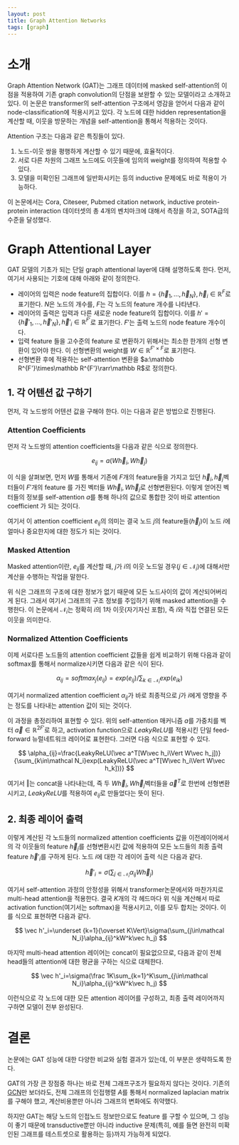 ```yaml
---
layout: post
title: Graph Attention Networks
tags: [graph]
---
```


# 소개

Graph Attention Network (GAT)는 그래프 데이터에 masked self-attention의 이점을 적용하여 기존 graph convolution의 단점을 보완할 수 있는 모델이라고 소개하고 있다. 이 논문은 transformer의 self-attention 구조에서 영감을 얻어서 다음과 같이 node-classification에 적용시키고 있다. 각 노드에 대한 hidden representation을 계산할 때, 이웃을 방문하는 개념을 self-attention을 통해서 적용하는 것이다.

Attention 구조는 다음과 같은 특징들이 있다.

1. 노드-이웃 쌍을 평행하게 계산할 수 있기 때문에, 효율적이다.
2. 서로 다른 차원의 그래프 노드에도 이웃들에 임의의 weight를 정의하여 적용할 수 있다.
3. 모델을 미확인된 그래프에 일반화시키는 등의 inductive 문제에도 바로 적용이 가능하다.

이 논문에서는 Cora, Citeseer, Pubmed citation network, inductive protein-protein interaction 데이터셋의 총 4개의 벤치마크에 대해서 측정을 하고, SOTA급의 수준을 달성했다.

# Graph Attentional Layer

GAT 모델의 기초가 되는 단일 graph attentional layer에 대해 설명하도록 한다. 먼저, 여기서 사용되는 기호에 대해 아래와 같이 정의한다.

- 레이어의 입력은 node feature의 집합이다. 이를 $h=\{\vec h_1,...,\vec h_N\}, \vec h_i\in \mathbb R^F$로 표기한다. $N$은 노드의 개수를, $F$는 각 노드의 feature 개수를 나타낸다.
- 레이어의 출력은 입력과 다른 새로운 node feature의 집합이다. 이를 $h'=\{\vec h'_1,...,\vec h'_N\},\vec h'_i\in\mathbb R^{F'}$로 표기한다. $F'$는 출력 노드의 node feature 개수이다.
- 입력 feature 들을 고수준의 feature 로 변환하기 위해서는 최소한 한개의 선형 변환이 있어야 한다. 이 선형변환의 weight를 $W\in\mathbb R^{F'\times F}$로 표기한다.
- 선형변환 후에 적용하는 self-attention 변환을 $a:\mathbb R^{F'}\times\mathbb R^{F'}\rarr\mathbb R$로 정의한다.

## 1. 각 어텐션 값 구하기

먼저, 각 노드쌍의 어텐션 값을 구해야 한다. 이는 다음과 같은 방법으로 진행된다.

### Attention Coefficients

먼저 각 노드쌍의 attention coefficients을 다음과 같은 식으로 정의한다.

$$
e_{ij}=a(W\vec h_i,W\vec h_j)
$$

이 식을 살펴보면, 먼저 $W$를 통해서 기존에 $F$개의 feature들을 가지고 있던 $\vec h_i,\vec h_j$벡터들이 $F'$개의 feature 를 가진 벡터들 $W\vec h_i,W\vec h_j$로 선형변환된다. 이렇게 얻어진 벡터들의 정보를 self-attention $a$를 통해 하나의 값으로 통합한 것이 바로 attention coefficient 가 되는 것이다.

여기서 이 attention coefficient $e_{ij}$의 의미는 결국 노드 $j$의 feature들($\vec h_j$)이 노드 $i$에 얼마나 중요한지에 대한 정도가 되는 것이다.

### Masked Attention

Masked attention이란, $e_{ij}$를 계산할 때, $j$가 $i$의 이웃 노드일 경우($j\in \mathcal N_i$)에 대해서만 계산을 수행하는 작업을 말한다.

위 식은 그래프의 구조에 대한 정보가 없기 때문에 모든 노드사이의 값이 계산되어버리게 된다. 그래서 여기서 그래프의 구조 정보를 주입하기 위해 masked attention을 수행한다. 이 논문에서 $\mathcal N_i$는 정확히 $i$의 1차 이웃(자기자신 포함), 즉 $i$와 직접 연결된 모든 이웃을 의미한다.

### Normalized Attention Coefficients

이제 서로다른 노드들의 attention coefficient 값들을 쉽게 비교하기 위해 다음과 같이 softmax를 통해서 normalize시키면 다음과 같은 식이 된다.

$$
\alpha_{ij}=softmax_j(e_{ij})=exp(e_{ij})/\sum_{k\in\mathcal N_i}exp(e_{ik})
$$

여기서 normalized attention coefficient $\alpha_{ij}$가 바로 최종적으로 $j$가 $i$에게 영향을 주는 정도를 나타내는 attention 값이 되는 것이다.

이 과정을 총정리하여 표현할 수 있다. 위의 self-attention 매커니즘 $a$를 가중치를 벡터 $\vec a\in \mathbb R^{2F'}$로 하고, activation function으로 $LeakyReLU$를 적용시킨 단일 feed-forward 뉴럴네트워크 레이어로 표현한다. 그러면 다음 식으로 표현할 수 있다.

$$
\alpha_{ij}=\frac{LeakyReLU(\vec a^T[W\vec h_i\Vert W\vec h_j])}{\sum_{k\in\mathcal N_i}exp(LeakyReLU(\vec a^T[W\vec h_i\Vert W\vec h_k]))}
$$

여기서 $\Vert$는 concat을 나타내는데, 즉 두 $W\vec h_i,W\vec h_j$벡터들을 $\vec a^T$로 한번에 선형변환시키고, $LeakyReLU$를 적용하여 $e_{ij}$로 만들었다는 뜻이 된다.

## 2. 최종 레이어 출력

이렇게 계산된 각 노드들의 normalized attention coefficients 값을 이전레이어에서의 각 이웃들의 feature $\vec h_j$를 선형변환시킨 값에 적용하여 모든 노드들의 최종 출력 feature $\vec h'_i$를 구하게 된다. 노드 $i$에 대한 각 레이어 출력 식은 다음과 같다.

$$
\vec h'_i=\sigma(\sum_{j\in\mathcal N_i}\alpha_{ij}W\vec h_j)
$$

여기서 self-attention 과정의 안정성을 위해서 transformer논문에서와 마찬가지로 multi-head attention을 적용한다. 결국 $K$개의 각 헤드마다 위 식을 계산해서 따로 activation function(여기서는 softmax)을 적용시키고, 이를 모두 합치는 것이다. 이를 식으로 표현하면 다음과 같다.

$$
\vec h'_i=\underset {k=1}{\overset K\Vert}\sigma(\sum_{j\in\mathcal N_i}\alpha_{ij}^kW^k\vec h_j)
$$

마지막 multi-head attention 레이어는 concat이 필요없으므로, 다음과 같이 전체 head들의 attention에 대한 평균을 구하는 식으로 대체한다.

$$
\vec h'_i=\sigma(\frac 1K\sum_{k=1}^K\sum_{j\in\mathcal N_i}\alpha_{ij}^kW^k\vec h_j)
$$

이런식으로 각 노드에 대한 모든 attention 레이어를 구성하고, 최종 출력 레이어까지 구하면 모델이 전부 완성된다.

# 결론

논문에는 GAT 성능에 대한 다양한 비교와 실험 결과가 있는데, 이 부분은 생략하도록 한다.

GAT의 가장 큰 장점중 하나는 바로 전체 그래프구조가 필요하지 않다는 것이다. 기존의 [GCN](/gcn)만 보더라도, 전체 그래프의 인접행렬 $A$를 통해서 normalized laplacian matrix를 구해야 했고, 계산비용뿐만 아니라 그래프의 변화에도 취약했다.

하지만 GAT는 해당 노드의 인접노드 정보만으로도 feature 를 구할 수 있으며, 그 성능이 좋기 때문에 transductive뿐만 아니라 inductive 문제(특히, 예를 들면 완전히 미확인된 그래프를 테스트셋으로 활용하는 등)까지 가능하게 되었다.

